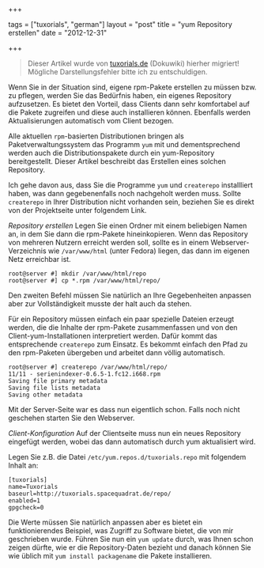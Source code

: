 +++

tags = ["tuxorials", "german"]
layout = "post"
title = "yum Repository erstellen"
date = "2012-12-31"

+++

>
> Dieser Artikel wurde von [tuxorials.de](http://tuxorials.de) (Dokuwiki) hierher migriert!
> Mögliche Darstellungsfehler bitte ich zu entschuldigen.
>


Wenn Sie in der Situation sind, eigene rpm-Pakete erstellen zu müssen
bzw. zu pflegen, werden Sie das Bedürfnis haben, ein eigenes Repository
aufzusetzen. Es bietet den Vorteil, dass Clients dann sehr komfortabel
auf die Pakete zugreifen und diese auch installieren können. Ebenfalls
werden Aktualisierungen automatisch vom Client bezogen.

Alle aktuellen `rpm`-basierten Distributionen bringen als
Paketverwaltungssystem das Programm `yum` mit und dementsprechend werden
auch die Distributionspakete durch ein yum-Repository bereitgestellt.
Dieser Artikel beschreibt das Erstellen eines solchen Repository.

Ich gehe davon aus, dass Sie die Programme `yum` und `createrepo`
installliert haben, was dann gegebenenfalls noch nachgeholt werden muss.
Sollte `createrepo` in Ihrer Distribution nicht vorhanden sein, beziehen
Sie es direkt von der Projektseite unter folgendem Link.

*Repository erstellen* Legen Sie einen Ordner mit einem beliebigen Namen
an, in dem Sie dann die rpm-Pakete hineinkopieren. Wenn das Repository
von mehreren Nutzern erreicht werden soll, sollte es in einem
Webserver-Verzeichnis wie `/var/www/html` (unter Fedora) liegen, das
dann im eigenen Netz erreichbar ist.

```
root@server #] mkdir /var/www/html/repo 
root@server #] cp *.rpm /var/www/html/repo/
```

Den zweiten Befehl müssen Sie natürlich an Ihre Gegebenheiten anpassen
aber zur Vollständigkeit musste der halt auch da stehen.

Für ein Repository müssen einfach ein paar spezielle Dateien erzeugt
werden, die die Inhalte der rpm-Pakete zusammenfassen und von den
Client-yum-Installationen interpretiert werden. Dafür kommt das
entsprechende `createrepo` zum Einsatz. Es bekommt einfach den Pfad zu
den rpm-Paketen übergeben und arbeitet dann völlig automatisch.

```
root@server #] createrepo /var/www/html/repo/ 
11/11 - serienindexer-0.6.5-1.fc12.i668.rpm 
Saving file primary metadata 
Saving file lists metadata 
Saving other metadata
```

Mit der Server-Seite war es dass nun eigentlich schon. Falls noch nicht
geschehen starten Sie den Webserver.

*Client-Konfiguration* Auf der Clientseite muss nun ein neues Repository
eingefügt werden, wobei das dann automatisch durch yum aktualisiert
wird.

Legen Sie z.B. die Datei `/etc/yum.repos.d/tuxorials.repo` mit folgendem
Inhalt an:

```
[tuxorials] 
name=Tuxorials 
baseurl=http://tuxorials.spacequadrat.de/repo/ 
enabled=1 
gpgcheck=0
```

Die Werte müssen Sie natürlich anpassen aber es bietet ein
funktionierendes Beispiel, was Zugriff zu Software bietet, die von mir
geschrieben wurde. Führen Sie nun ein `yum update` durch, was Ihnen
schon zeigen dürfte, wie er die Repository-Daten bezieht und danach
können Sie wie üblich mit `yum install packagename` die Pakete
installieren.
